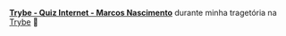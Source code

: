 

__[Trybe - Quiz Internet - Marcos Nascimento](https://docs.google.com/forms/d/e/1FAIpQLSertJtpFDW_GvCUgsd5_ASkAkuRJKiGJZThSoLe3igt6ukfgw/viewscore?viewscore=AE0zAgDgjjRJBqKHpLmSQ3OGAUIRGOX4b6eXqsOZWHBZUwsCibXKiY2Kq6ZPyPX-Og)__ durante minha tragetória na [Trybe](https://www.betrybe.com/) :rocket: